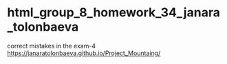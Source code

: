 # html_group_8_homework_34_janara_tolonbaeva
correct mistakes in the exam-4  https://janaratolonbaeva.github.io/Project_Mountaing/

